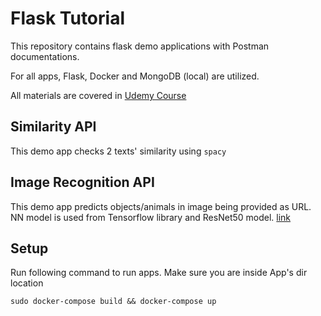 # Flask Tutorial

This repository contains flask demo applications with Postman documentations.

For all apps, Flask, Docker and MongoDB (local) are utilized.

All materials are covered in [Udemy 
Course](https://www.udemy.com/course/python-rest-apis-with-flask-docker-mongodb-and-aws-devops/)

## Similarity API

This demo app checks 2 texts' similarity using `spacy`

## Image Recognition API

This demo app predicts objects/animals in image being provided as URL. NN model is used from Tensorflow library 
and ResNet50 model. [link](https://keras.io/api/applications/#usage-examples-for-image-classification-models/)

## Setup

Run following command to run apps. Make sure you are inside App's dir location

```
sudo docker-compose build && docker-compose up
```
